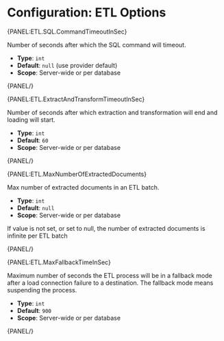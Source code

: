 # Configuration: ETL Options

{PANEL:ETL.SQL.CommandTimeoutInSec}

Number of seconds after which the SQL command will timeout.

- **Type**: `int`
- **Default**: `null` (use provider default)
- **Scope**: Server-wide or per database

{PANEL/}

{PANEL:ETL.ExtractAndTransformTimeoutInSec}

Number of seconds after which extraction and transformation will end and loading will start.

- **Type**: `int`
- **Default**: `60`
- **Scope**: Server-wide or per database

{PANEL/}

{PANEL:ETL.MaxNumberOfExtractedDocuments}

Max number of extracted documents in an ETL batch.

- **Type**: `int`
- **Default**: `null`
- **Scope**: Server-wide or per database

If value is not set, or set to null, the number of extracted documents is infinite per ETL batch 

{PANEL/}

{PANEL:ETL.MaxFallbackTimeInSec}

Maximum number of seconds the ETL process will be in a fallback mode after a load connection failure to a destination. The fallback mode means suspending the process.

- **Type**: `int`
- **Default**: `900`
- **Scope**: Server-wide or per database

{PANEL/}
